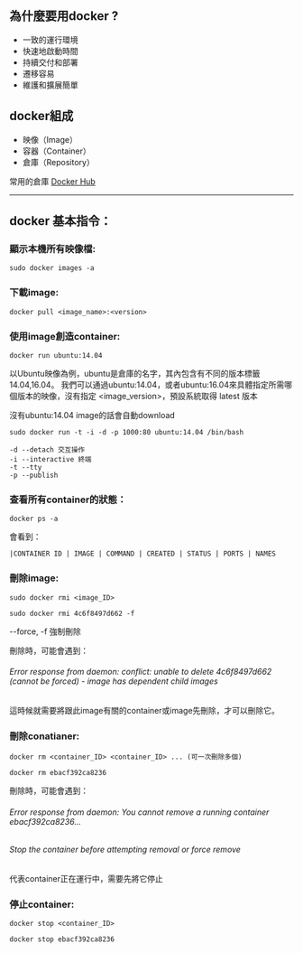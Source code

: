 ## 為什麼要用docker ?

* 一致的運行環境
* 快速地啟動時間
* 持續交付和部署
* 遷移容易
* 維護和擴展簡單

## docker組成
* 映像（Image）
* 容器（Container）
* 倉庫（Repository）

常用的倉庫 [Docker Hub](https://hub.docker.com/)

---

## docker 基本指令：

### 顯示本機所有映像檔:
```
sudo docker images -a
```
### 下載image:
```
docker pull <image_name>:<version>
```
### 使用image創造container:

```
docker run ubuntu:14.04
```
以Ubuntu映像為例，ubuntu是倉庫的名字，其內包含有不同的版本標籤14.04,16.04。
我們可以通過ubuntu:14.04，或者ubuntu:16.04來具體指定所需哪個版本的映像，沒有指定 <image_version>，預設系統取得 latest 版本

沒有ubuntu:14.04 image的話會自動download

```
sudo docker run -t -i -d -p 1000:80 ubuntu:14.04 /bin/bash
```
```
-d --detach 交互操作
-i --interactive 終端
-t --tty
-p --publish
```
### 查看所有container的狀態：
```
docker ps -a 
```
會看到：
```
|CONTAINER ID | IMAGE | COMMAND | CREATED | STATUS | PORTS | NAMES
```
### 刪除image:
```
sudo docker rmi <image_ID>
```
```
sudo docker rmi 4c6f8497d662 -f
```
--force, -f 強制刪除

刪除時，可能會遇到：
###### Error response from daemon: conflict: unable to delete 4c6f8497d662 (cannot be forced) - image has dependent child images
這時候就需要將跟此image有關的container或image先刪除，才可以刪除它。


### 刪除conatianer:
```
docker rm <container_ID> <container_ID> ... (可一次刪除多個)
```
```
docker rm ebacf392ca8236
```
刪除時，可能會遇到：
###### Error response from daemon: You cannot remove a running container ebacf392ca8236... 
###### Stop the container before attempting removal or force remove
代表container正在運行中，需要先將它停止

### 停止container:
```
docker stop <container_ID>
```
```
docker stop ebacf392ca8236
```


